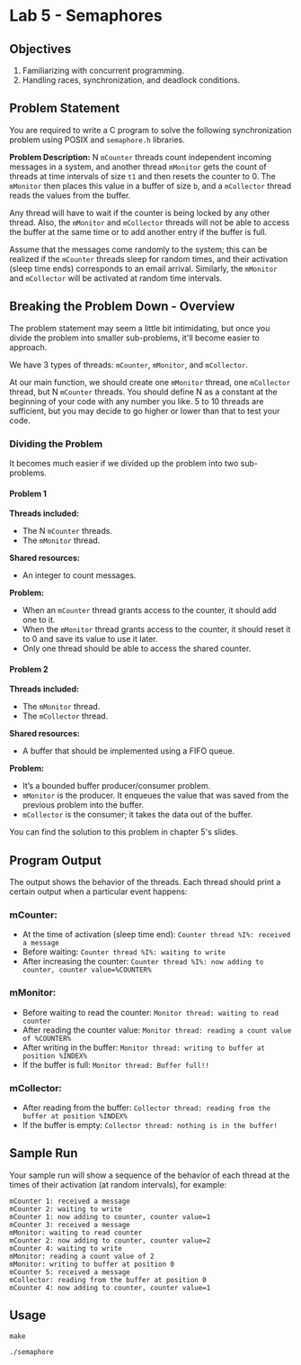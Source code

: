 # Lab 5 - Semaphores

## Objectives
1. Familiarizing with concurrent programming.
2. Handling races, synchronization, and deadlock conditions.

## Problem Statement
You are required to write a C program to solve the following synchronization problem using POSIX and `semaphore.h` libraries.

**Problem Description:**
N `mCounter` threads count independent incoming messages in a system, and another thread `mMonitor` gets the count of threads at time intervals of size `t1` and then resets the counter to 0. The `mMonitor` then places this value in a buffer of size `b`, and a `mCollector` thread reads the values from the buffer.

Any thread will have to wait if the counter is being locked by any other thread. Also, the `mMonitor` and `mCollector` threads will not be able to access the buffer at the same time or to add another entry if the buffer is full.

Assume that the messages come randomly to the system; this can be realized if the `mCounter` threads sleep for random times, and their activation (sleep time ends) corresponds to an email arrival. Similarly, the `mMonitor` and `mCollector` will be activated at random time intervals.


## Breaking the Problem Down - Overview
The problem statement may seem a little bit intimidating, but once you divide the problem into smaller sub-problems, it'll become easier to approach.

We have 3 types of threads: `mCounter`, `mMonitor`, and `mCollector`.

At our main function, we should create one `mMonitor` thread, one `mCollector` thread, but N `mCounter` threads. You should define N as a constant at the beginning of your code with any number you like. 5 to 10 threads are sufficient, but you may decide to go higher or lower than that to test your code.

### Dividing the Problem
It becomes much easier if we divided up the problem into two sub-problems.

#### Problem 1
**Threads included:**
- The N `mCounter` threads.
- The `mMonitor` thread.

**Shared resources:**
- An integer to count messages.

**Problem:**
- When an `mCounter` thread grants access to the counter, it should add one to it.
- When the `mMonitor` thread grants access to the counter, it should reset it to 0 and save its value to use it later.
- Only one thread should be able to access the shared counter.

#### Problem 2
**Threads included:**
- The `mMonitor` thread.
- The `mCollector` thread.

**Shared resources:**
- A buffer that should be implemented using a FIFO queue.

**Problem:**
- It’s a bounded buffer producer/consumer problem.
- `mMonitor` is the producer. It enqueues the value that was saved from the previous problem into the buffer.
- `mCollector` is the consumer; it takes the data out of the buffer.

You can find the solution to this problem in chapter 5's slides.

## Program Output
The output shows the behavior of the threads. Each thread should print a certain output when a particular event happens:

### mCounter:
- At the time of activation (sleep time end): `Counter thread %I%: received a message`
- Before waiting: `Counter thread %I%: waiting to write`
- After increasing the counter: `Counter thread %I%: now adding to counter, counter value=%COUNTER%`

### mMonitor:
- Before waiting to read the counter: `Monitor thread: waiting to read counter`
- After reading the counter value: `Monitor thread: reading a count value of %COUNTER%`
- After writing in the buffer: `Monitor thread: writing to buffer at position %INDEX%`
- If the buffer is full: `Monitor thread: Buffer full!!`

### mCollector:
- After reading from the buffer: `Collector thread: reading from the buffer at position %INDEX%`
- If the buffer is empty: `Collector thread: nothing is in the buffer!`

## Sample Run
Your sample run will show a sequence of the behavior of each thread at the times of their activation (at random intervals), for example:

```
mCounter 1: received a message
mCounter 2: waiting to write
mCounter 1: now adding to counter, counter value=1
mCounter 3: received a message
mMonitor: waiting to read counter
mCounter 2: now adding to counter, counter value=2
mCounter 4: waiting to write
mMonitor: reading a count value of 2
mMonitor: writing to buffer at position 0
mCounter 5: received a message
mCollector: reading from the buffer at position 0
mCounter 4: now adding to counter, counter value=1
```

## Usage
```
make
```

```
./semaphore
```